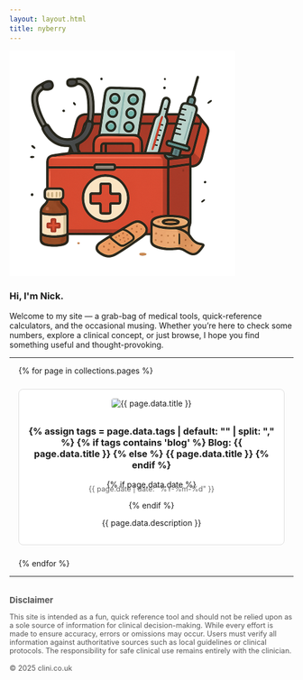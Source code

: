 ```yaml
---
layout: layout.html
title: nyberry
---
```


<img class="profile_img_square" src="/assets/images/toolbox.png" alt="Medical tools">

### Hi, I'm Nick.

Welcome to my site — a grab-bag of medical tools, quick-reference calculators, and the occasional musing. Whether you’re here to check some numbers, explore a clinical concept, or just browse, I hope you find something useful and thought-provoking.

<hr>

<div id="contents" class="grid">
  {% for page in collections.pages %}
  <a href="{{ page.url }}" class="card">
  <img src="{{ page.data.image }}" alt="{{ page.data.title }}">
  <h3>
    {% assign tags = page.data.tags | default: "" | split: "," %}
    {% if tags contains 'blog' %}
        Blog: {{ page.data.title }}
      {% else %}
        {{ page.data.title }}
      {% endif %}
  </h3>
    {% if page.data.date %}
      <p style="font-size: 0.8rem; color: #666; margin-top: -0.5rem;">
        {{ page.date | date: "%Y-%m-%d" }}
      </p>
    {% endif %}
  <p>{{ page.data.description }}</p>
  </a>
  {% endfor %}
</div>

<hr>

<div style="font-size: 0.8rem; color: #555; margin-top: 2rem;">
  <h3 style="margin-bottom: 0.5rem;">Disclaimer</h3>
  <p>
    This site is intended as a fun, quick reference tool and should not be relied upon as a sole source of information for clinical decision-making. While every effort is made to ensure accuracy, errors or omissions may occur. Users must verify all information against authoritative sources such as local guidelines or clinical protocols. The responsibility for safe clinical use remains entirely with the clinician.
  </p>
  <p style="margin-top: 1rem;">&copy; 2025 clini.co.uk</p>
</div>

<style>
#contents.grid {
  display: grid;
  grid-template-columns: repeat(auto-fill, minmax(240px, 1fr));
  gap: 1.5rem;
  padding: 0 1rem;
  margin: 0 auto;
}

.card {
  display: block;
  border: 1px solid #ddd;
  border-radius: 8px;
  padding: 1rem;
  text-align: center;
  background: white;
  transition: transform 0.2s ease;
  text-decoration: none;  /* ❌ no underline */
  color: inherit;         /* ✅ use normal text color */
}

.card:hover {
  transform: scale(1.02);
  box-shadow: 0 0 10px rgba(0,0,0,0.1);
  text-decoration: none;  /* ❌ prevent underline on hover */
  color: inherit;         /* ✅ keep color the same on hover */
}

.card img {
  width: 100%;
  height: auto;
  max-height: 120px;
  object-fit: cover;
  margin-bottom: 0.5rem;
  border-radius: 4px;
}
</style>
